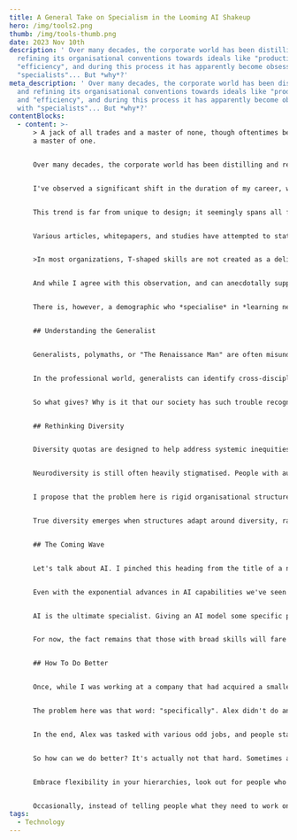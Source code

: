 ```yaml
---
title: A General Take on Specialism in the Looming AI Shakeup
hero: /img/tools2.png
thumb: /img/tools-thumb.png
date: 2023 Nov 10th
description: ' Over many decades, the corporate world has been distilling and
  refining its organisational conventions towards ideals like "productivity" and
  "efficiency", and during this process it has apparently become obsessed with
  "specialists"... But *why*?'
meta_description: ' Over many decades, the corporate world has been distilling
  and refining its organisational conventions towards ideals like "productivity"
  and "efficiency", and during this process it has apparently become obsessed
  with "specialists"... But *why*?'
contentBlocks:
  - content: >-
      > A jack of all trades and a master of none, though oftentimes better than
      a master of one. 


      Over many decades, the corporate world has been distilling and refining its organisational conventions towards ideals like "productivity" and "efficiency", and during this process it has apparently become obsessed with "specialists"... But *why*?


      I've observed a significant shift in the duration of my career, where technologies and disciplines mature, and job titles become more and more specific. When I got started in the late-noughties, a "Web Designer" would design things in Photoshop, then code them in Notepad++. Nowadays, a designer is likely to specialise in Visual Design, UI, UX, DesignOps, or Systems, to name a few. These are all valuable roles, and having specialists to fill them is vitally important, but I feel there is a cost to employing this granular approach in a way that is overly strict, which is often missed.


      This trend is far from unique to design; it seemingly spans all facets of corporate operations. Specialists can be easily measured in terms of their abilities and their productivity, since there is only one essential dimension by which to measure them. This also makes them easier to incentivise with narrow KPIs and targets. This fits corporate hierarchies neatly - all the people assigned to a specific area of expertise can be grouped into a team and graded on a curve.


      Various articles, whitepapers, and studies have attempted to state the importance of "T-shaped" skill sets for decades, representing both breadth and depth. Even back in 2008, [David Ing observed](https://coevolving.com/blogs/index.php/archive/t-shaped-professionals-t-shaped-skills-hybrid-managers/):


      >In most organizations, T-shaped skills are not created as a deliberate policy but emerge because individuals have been willing to risk a somewhat marginal career. Most formal organizational incentives encourage I-shaped skills  -  the deep functional experience represented by the T’s stem.


      And while I agree with this observation, and can anecdotally support it with my own experiences, the "T-shaped" skill paradigm still implies a single area of specialty, with a breadth of superficial skills. These rigid measures of skill depth are self-fulfilling, in that the development of skills is often fundamentally limited by organisational structures that offer little opportunity for broader learning and development. People are actively incentivised to stay put and hone in on just one thing.


      There is, however, a demographic who *specialise* in *learning new skills*. They can often pick up new skills quickly, and the more skills they've learned, the more transferrable knowledge they can apply to the acquisition of subsequent skills. These people are not antithetical to specialists; in fact many of them are specialists who have a supplementary palette of other skills that afford them the ability to collaborate well with specialists from various different disciplines.


      ## Understanding the Generalist  


      Generalists, polymaths, or "The Renaissance Man" are often misunderstood. Having a wider view doesn't compromise depth. Through varied, lengthy experience spanning disciplines, generalists can gain a holistic understanding of how lots of moving parts fit together in the big-picture. Combining this view with some deeper expertise in a few areas provides an emergent quality to their contextual awareness. This is arguably the "secret sauce" behind innovative thinkers such as Leonardo Da Vinci and Archimedes, and it's unfortunate that the title of 'polymath' seems nowadays to either be more associated with tech-bro CEOs than genuine innovators, or to be wrapped up in egocentric posturing rather than a humble pursuit of knowledge.


      In the professional world, generalists can identify cross-disciplinary issues that specialists may overlook. They can also spot downstream issues from technical and operational patterns that regular specialists using the systems day-to-day would not notice.


      So what gives? Why is it that our society has such trouble recognising this obviously apparent and influential demographic, and what can we do about it? 


      ## Rethinking Diversity


      Diversity quotas are designed to help address systemic inequities in professional representation. They constitute a significant improvement in corporate hiring practices, especially for gender diversity, and for people from minority ethnic groups. However, automatically putting demographically diverse people into specialist roles by default misses the point to some degree. 


      Neurodiversity is still often heavily stigmatised. People with autism are often implicitly expected to be savants, and people with ADHD are seen as lazy or disengaged. In fact, people with ADHD are especially likely to have more generalist skill sets.


      I propose that the problem here is rigid organisational structures that force talented people into specialist roles that do not accurately represent their skills. Not only does this throttle their personal development, enjoyment, and investment in their work, but it may also encourage them to feel the need to "mask", to protect themselves from discrimination.


      True diversity emerges when structures adapt around diversity, rather than simply including it to check a box. Operating with transparency and treating people as adults can afford generalists and diverse thinkers the ability to innovate in ways siloed specialists cannot. Diverse, inclusive teams improve decision-making by considering more perspectives, and boost morale by allowing people to be their authentic selves. This is what diversity is supposed to be about.


      ## The Coming Wave


      Let's talk about AI. I pinched this heading from the title of a new [book by Mustafa Suleyman](https://www.amazon.co.uk/Coming-Wave-Technology-Twenty-First-Centurys/dp/1847927483) who is best known for co-founding DeepMind. I recommend the book, though I don't necessarily agree with his views on certain things, such as the concept of "containment". 


      Even with the exponential advances in AI capabilities we've seen this year alone, I still don't think most people are able to grok the absurd level of disruption our entire civilisation is about to be subjected to. It's really hard to understate how much our lives will be impacted by advances in technology that are compounded by exponentially rising AI capabilities. The specifics of this shake-up are mostly out of scope for this post, but it is safe to assume that specialised knowledge workers are directly in the firing line, since these jobs tend to be the most highly exposed in terms of AI displacement potential. 


      AI is the ultimate specialist. Giving an AI model some specific parameters, success metrics, and lots of compute seems to be a recipe to surpass human capability in a narrow field. The big target that most AI labs are racing toward currently is the achievement of "AGI" or Artificial General Intelligence. At present, this is a theoretical notion in which exposition of large models to multimodal training data and generation capabilities may allow a greater level of interdisciplinary success, and holistic decision-making potential, in a way that is at least comparable to a regular human. This may happen extremely quickly, or it may be that there are some other unforeseen hurdles in the way. We still don't know if AGI will be able to exercise intuition or conceptual synthesis in the same way that a human can. If it does, then we're all out a job and we have bigger conversations to have than anything I will raise in this article.


      For now, the fact remains that those with broad skills will fare better in the wake of job displacement by highly-specialised AI tools. Moreover, generalists will likely be well equipped to make practical use of these narrow AIs - you could command a fleet of them to perform a range of tasks, all converging on a shared goal, without the need for any individual agent to have knowledge of that goal.


      ## How To Do Better


      Once, while I was working at a company that had acquired a smaller business, we were trying to figure out how to integrate people from that business into our department. Most people fit neatly into existing teams, but there was one person, who I will refer to as Alex, who nobody could figure out what to do with. By all accounts, Alex was absolutely indispensable - a problem solver who people came to when they just needed something done, even if they weren't sure exactly what that thing was. Alex seemed so highly regarded, and yet nobody could figure out *specifically* what Alex actually *did*. 


      The problem here was that word: "specifically". Alex didn't do anything specific. Alex did lots of different things. We didn't have a department structure that allowed somebody to exist between teams. Everybody had to report directly to somebody, but each somebody represented a singular function. 


      In the end, Alex was tasked with various odd jobs, and people started to realise those jobs were being done *really* well. Within a few months, our entire department echoed the sentiments of those we spoke to originally. Alex could do pretty much whatever you needed, even if that meant learning how to do it first, which also never took very long. Alex was a generalist, and all the difficulty of this transition was caused by the rigidity of the surrounding operational structure. 


      So how can we do better? It's actually not that hard. Sometimes all it takes is an open-minded shakeup (even if the shakeup itself is artificial and involuntary). 


      Embrace flexibility in your hierarchies, look out for people who have multiple interests and allow room for them to carve out their own role, rather than simply prescribing them a strict function. More often than not, they'll settle in a place where they can still excel at many of the specialised tasks you initially expected, but can also traverse disciplines in a way that yields unique, emergent qualities. 


      Occasionally, instead of telling people what they need to work on, it's worth asking them what they *want* to work on. 
tags:
  - Technology
---
```

